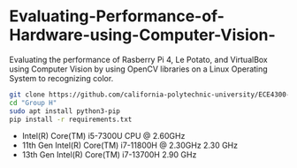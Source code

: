 # Evaluating-Performance-of-Hardware-using-Computer-Vision-
Evaluating the performance of Rasberry Pi 4, Le Potato, and VirtualBox using Computer Vision by using OpenCV libraries on a Linux Operating System to recognizing color.

```sh
git clone https://github.com/california-polytechnic-university/ECE4300-01-Fall2023
cd "Group H"
sudo apt install python3-pip
pip install -r requirements.txt
```
- Intel(R) Core(TM) i5-7300U CPU @ 2.60GHz
- 11th Gen Intel(R) Core(TM) i7-11800H @ 2.30GHz   2.30 GHz
- 13th Gen Intel(R) Core(TM) i7-13700H   2.90 GHz
